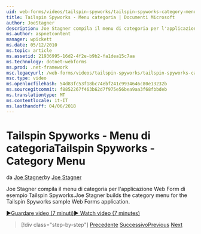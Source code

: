 ```yaml
---
uid: web-forms/videos/tailspin-spyworks/tailspin-spyworks-category-menu
title: Tailspin Spyworks - Menu categoria | Documenti Microsoft
author: JoeStagner
description: Joe Stagner compila il menu di categoria per l'applicazione Web Form di esempio Tailspin Spyworks.
ms.author: aspnetcontent
manager: wpickett
ms.date: 05/12/2010
ms.topic: article
ms.assetid: 21936995-16d2-4f2e-b9b2-fa1dea15c7aa
ms.technology: dotnet-webforms
ms.prod: .net-framework
msc.legacyurl: /web-forms/videos/tailspin-spyworks/tailspin-spyworks-category-menu
msc.type: video
ms.openlocfilehash: 54d83fc53f18bc74ebf241c9934646c80e13232b
ms.sourcegitcommit: f8852267f463b62d7f975e56bea9aa3f68fbbdeb
ms.translationtype: MT
ms.contentlocale: it-IT
ms.lasthandoff: 04/06/2018
---
```

<a name="tailspin-spyworks---category-menu"></a><span data-ttu-id="6a1f7-103">Tailspin Spyworks - Menu di categoria</span><span class="sxs-lookup"><span data-stu-id="6a1f7-103">Tailspin Spyworks - Category Menu</span></span>
====================
<span data-ttu-id="6a1f7-104">da [Joe Stagner](https://github.com/JoeStagner)</span><span class="sxs-lookup"><span data-stu-id="6a1f7-104">by [Joe Stagner](https://github.com/JoeStagner)</span></span>

<span data-ttu-id="6a1f7-105">Joe Stagner compila il menu di categoria per l'applicazione Web Form di esempio Tailspin Spyworks.</span><span class="sxs-lookup"><span data-stu-id="6a1f7-105">Joe Stagner builds the category menu for the Tailspin Spyworks sample Web Forms application.</span></span>

[<span data-ttu-id="6a1f7-106">&#9654;Guardare video (7 minuti)</span><span class="sxs-lookup"><span data-stu-id="6a1f7-106">&#9654; Watch video (7 minutes)</span></span>](https://channel9.msdn.com/Blogs/ASP-NET-Site-Videos/tailspin-spyworks-category-menu)

> [!div class="step-by-step"]
> <span data-ttu-id="6a1f7-107">[Precedente](tailspin-spyworks-directory-organization.md)
> [Successivo](tailspin-spyworks-display-the-product-list.md)</span><span class="sxs-lookup"><span data-stu-id="6a1f7-107">[Previous](tailspin-spyworks-directory-organization.md)
[Next](tailspin-spyworks-display-the-product-list.md)</span></span>
